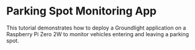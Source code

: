# Parking Spot Monitoring App

This tutorial demonstrates how to deploy a Groundlight application on a Raspberry Pi Zero 2W to monitor vehicles entering and leaving a parking spot.